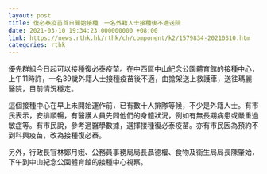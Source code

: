 ```yaml
---
layout: post
title: 復必泰疫苗首日開始接種　一名外籍人士接種後不適送院
date: 2021-03-10 19:34:23.000000000 +08:00
link: https://news.rthk.hk/rthk/ch/component/k2/1579834-20210310.htm
categories: rthk
---
```


優先群組今日起可以接種復必泰疫苗。在中西區中山紀念公園體育館的接種中心，上午11時許，一名39歲外籍人士接種疫苗後不適，由擔架送上救護車，送往瑪麗醫院，目前情況穩定。

這個接種中心在早上未開始運作前，已有數十人排隊等候，不少是外籍人士。有市民表示，安排順暢，有醫護人員先問他們的身體狀況，例如有無長期病患或嚴重過敏症等。有市民說，參考過醫學數據，選擇接種復必泰疫苗。亦有市民因為預約不到科興疫苗，改為接種復必泰。　

另外，行政長官林鄭月娥、公務員事務局局長聶德權、食物及衞生局局長陳肇始，下午到中山紀念公園體育館的接種中心視察。
